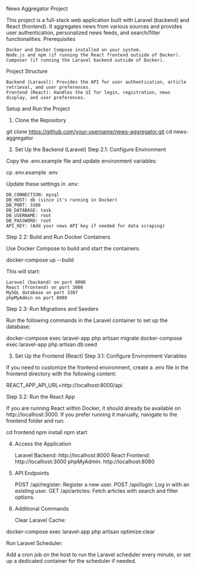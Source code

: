 News Aggregator Project

This project is a full-stack web application built with Laravel (backend) and React (frontend). It aggregates news from various sources and provides user authentication, personalized news feeds, and search/filter functionalities.
Prerequisites

    Docker and Docker Compose installed on your system.
    Node.js and npm (if running the React frontend outside of Docker).
    Composer (if running the Laravel backend outside of Docker).

Project Structure

    Backend (Laravel): Provides the API for user authentication, article retrieval, and user preferences.
    Frontend (React): Handles the UI for login, registration, news display, and user preferences.

Setup and Run the Project
1. Clone the Repository

git clone https://github.com/your-username/news-aggregator.git
cd news-aggregator

2. Set Up the Backend (Laravel)
Step 2.1: Configure Environment

Copy the .env.example file and update environment variables:

cp .env.example .env

Update these settings in .env:

    DB_CONNECTION: mysql
    DB_HOST: db (since it's running in Docker)
    DB_PORT: 3306
    DB_DATABASE: task
    DB_USERNAME: root
    DB_PASSWORD: root
    API_KEY: (Add your news API key if needed for data scraping)

Step 2.2: Build and Run Docker Containers

Use Docker Compose to build and start the containers.

docker-compose up --build

This will start:

    Laravel (backend) on port 8000
    React (frontend) on port 3000
    MySQL database on port 3307
    phpMyAdmin on port 8080

Step 2.3: Run Migrations and Seeders

Run the following commands in the Laravel container to set up the database:

docker-compose exec laravel-app php artisan migrate
docker-compose exec laravel-app php artisan db:seed

3. Set Up the Frontend (React)
Step 3.1: Configure Environment Variables

If you need to customize the frontend environment, create a .env file in the frontend directory with the following content:

REACT_APP_API_URL=http://localhost:8000/api

Step 3.2: Run the React App

If you are running React within Docker, it should already be available on http://localhost:3000. If you prefer running it manually, navigate to the frontend folder and run:

cd frontend
npm install
npm start

4. Access the Application

    Laravel Backend: http://localhost:8000
    React Frontend: http://localhost:3000
    phpMyAdmin: http://localhost:8080

5. API Endpoints

    POST /api/register: Register a new user.
    POST /api/login: Log in with an existing user.
    GET /api/articles: Fetch articles with search and filter options.

6. Additional Commands

    Clear Laravel Cache:

docker-compose exec laravel-app php artisan optimize:clear

Run Laravel Scheduler:

Add a cron job on the host to run the Laravel scheduler every minute, or set up a dedicated container for the scheduler if needed.
